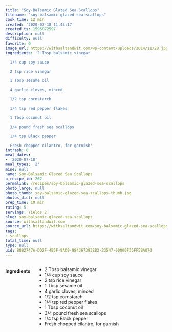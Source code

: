 ```yaml
---
title: "Soy-Balsamic Glazed Sea Scallops"
filename: "soy-balsamic-glazed-sea-scallops"
cook_time: 12 min
created: '2020-07-18 11:43:17'
created_ts: 1595072597
description: null
difficulty: null
favorite: 0
image_url: https://withsaltandwit.com/wp-content/uploads/2014/11/28.jpg
ingredients: '2 Tbsp balsamic vinegar

  1/4 cup soy sauce

  2 tsp rice vinegar

  1 Tbsp sesame oil

  4 garlic cloves, minced

  1/2 tsp cornstarch

  1/4 tsp red pepper flakes

  1 Tbsp coconut oil

  3/4 pound fresh sea scallops

  1/4 tsp Black pepper

  Fresh chopped cilantro, for garnish'
intrash: 0
meal_dates:
- '2020-07-18'
meal_types: '2'
mine: null
name: Soy-Balsamic Glazed Sea Scallops
p_recipe_id: 262
permalink: /recipes/soy-balsamic-glazed-sea-scallops
photo_large: null
photo_thumb: soy-balsamic-glazed-sea-scallops-thumb.jpg
photos_dict: null
prep_time: 10 min
rating: 5
servings: Yields 2
slug: soy-balsamic-glazed-sea-scallops
source: withsaltandwit.com
source_url: https://withsaltandwit.com/soy-balsamic-glazed-sea-scallops/
tags:
- scallops
total_time: null
type: null
uid: 8882747A-DD2F-4B5F-9AD9-984367393EB2-23547-00000F35FF5BA070
---
```

<div class="large-8 medium-7 columns" id="writeup">	</div><!-- #writeup -->
</div><!-- #row-one -->
<div class="row" id="row-two">	<div class="medium-4 small-5 columns" id="ingredients"><h4>Ingredients</h4><div class="box box-ingredients content"><ul>
<li>2 Tbsp balsamic vinegar</li>
<li>1/4 cup soy sauce</li>
<li>2 tsp rice vinegar</li>
<li>1 Tbsp sesame oil</li>
<li>4 garlic cloves, minced</li>
<li>1/2 tsp cornstarch</li>
<li>1/4 tsp red pepper flakes</li>
<li>1 Tbsp coconut oil</li>
<li>3/4 pound fresh sea scallops</li>
<li>1/4 tsp Black pepper</li>
<li>Fresh chopped cilantro, for garnish</li>
</ul>
</div>	</div>	<div class="medium-6 small-7 columns" id="directions">	</div>